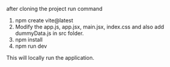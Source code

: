 after cloning the project 
run command 
1. npm create vite@latest
2. Modify the app.js, app.jsx, main.jsx, index.css and also add dummyData.js in src folder.
3. npm install 
4. npm run dev

This will locally run the application.
